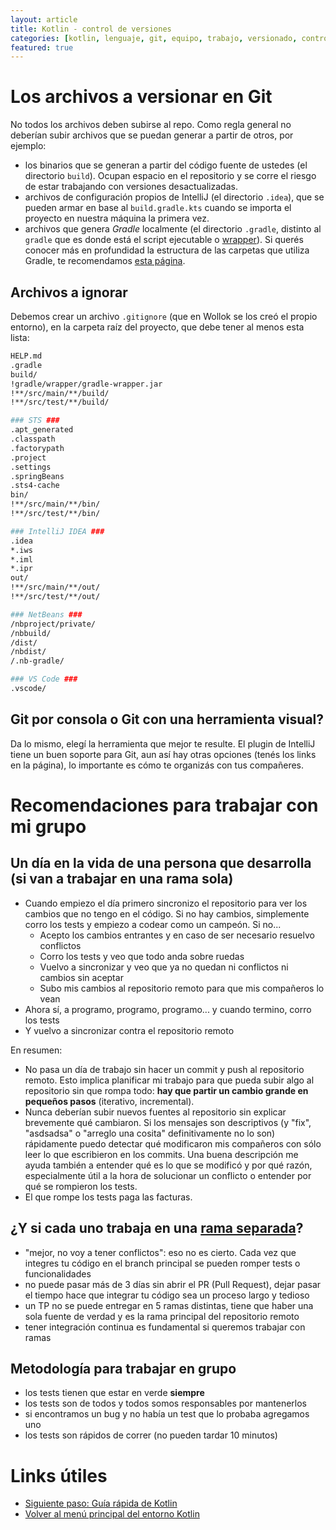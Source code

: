 ```yaml
---
layout: article
title: Kotlin - control de versiones
categories: [kotlin, lenguaje, git, equipo, trabajo, versionado, control, VCS]
featured: true
---
```


# Los archivos a versionar en Git

No todos los archivos deben subirse al repo. Como regla general no deberían subir archivos que se puedan generar a partir de otros, por ejemplo:

- los binarios que se generan a partir del código fuente de ustedes (el directorio `build`). Ocupan espacio en el repositorio y se corre el riesgo de estar trabajando con versiones desactualizadas.
- archivos de configuración propios de IntelliJ (el directorio `.idea`), que se pueden armar en base al `build.gradle.kts` cuando se importa el proyecto en nuestra máquina la primera vez.
- archivos que genera _Gradle_ localmente (el directorio `.gradle`, distinto al `gradle` que es donde está el script ejecutable o [wrapper](https://docs.gradle.org/current/userguide/gradle_wrapper.html)). Si querés conocer más en profundidad la estructura de las carpetas que utiliza Gradle, te recomendamos [esta página](https://docs.gradle.org/current/userguide/directory_layout.html).

## Archivos a ignorar

Debemos crear un archivo `.gitignore` (que en Wollok se los creó el propio entorno), en la carpeta raíz del proyecto, que debe tener al menos esta lista:

```bash
HELP.md
.gradle
build/
!gradle/wrapper/gradle-wrapper.jar
!**/src/main/**/build/
!**/src/test/**/build/

### STS ###
.apt_generated
.classpath
.factorypath
.project
.settings
.springBeans
.sts4-cache
bin/
!**/src/main/**/bin/
!**/src/test/**/bin/

### IntelliJ IDEA ###
.idea
*.iws
*.iml
*.ipr
out/
!**/src/main/**/out/
!**/src/test/**/out/

### NetBeans ###
/nbproject/private/
/nbbuild/
/dist/
/nbdist/
/.nb-gradle/

### VS Code ###
.vscode/
```

## Git por consola o Git con una herramienta visual?

Da lo mismo, elegí la herramienta que mejor te resulte. El plugin de IntelliJ tiene un buen soporte para Git, aun así hay otras opciones (tenés los links en la página), lo importante es cómo te organizás con tus compañeres.


# Recomendaciones para trabajar con mi grupo

## Un día en la vida de una persona que desarrolla (si van a trabajar en una rama sola)

- Cuando empiezo el día primero sincronizo el repositorio para ver los cambios que no tengo en el código. Si no hay cambios, simplemente corro los tests y empiezo a codear como un campeón. Si no...
  - Acepto los cambios entrantes y en caso de ser necesario resuelvo conflictos
  - Corro los tests y veo que todo anda sobre ruedas
  - Vuelvo a sincronizar y veo que ya no quedan ni conflictos ni cambios sin aceptar
  - Subo mis cambios al repositorio remoto para que mis compañeros lo vean
- Ahora sí, a programo, programo, programo... y cuando termino, corro los tests
- Y vuelvo a sincronizar contra el repositorio remoto

En resumen:

- No pasa un día de trabajo sin hacer un commit y push al repositorio remoto. Esto implica planificar mi trabajo para que pueda subir algo al repositorio sin que rompa todo: **hay que partir un cambio grande en pequeños pasos** (iterativo, incremental).
- Nunca deberían subir nuevos fuentes al repositorio sin explicar brevemente qué cambiaron. Si los mensajes son descriptivos (y "fix", "asdsadsa" o "arreglo una cosita" definitivamente no lo son) rápidamente puedo detectar qué modificaron mis compañeros con sólo leer lo que escribieron en los commits. Una buena descripción me ayuda también a entender qué es lo que se modificó y por qué razón, especialmente útil a la hora de solucionar un conflicto o entender por qué se rompieron los tests.
- El que rompe los tests paga las facturas.

## ¿Y si cada uno trabaja en una [rama separada](https://git-scm.com/book/es/v2/Ramificaciones-en-Git-Procedimientos-B%C3%A1sicos-para-Ramificar-y-Fusionar)?

- "mejor, no voy a tener conflictos": eso no es cierto. Cada vez que integres tu código en el branch principal se pueden romper tests o funcionalidades
- no puede pasar más de 3 días sin abrir el PR (Pull Request), dejar pasar el tiempo hace que integrar tu código sea un proceso largo y tedioso
- un TP no se puede entregar en 5 ramas distintas, tiene que haber una sola fuente de verdad y es la rama principal del repositorio remoto
- tener integración continua es fundamental si queremos trabajar con ramas

## Metodología para trabajar en grupo

- los tests tienen que estar en verde **siempre**
- los tests son de todos y todos somos responsables por mantenerlos
- si encontramos un bug y no había un test que lo probaba agregamos uno
- los tests son rápidos de correr (no pueden tardar 10 minutos)

<!-- -->

# Links útiles

- [Siguiente paso: Guía rápida de Kotlin](kotlin-guia-rapida.html)
- [Volver al menú principal del entorno Kotlin](kotlin-principal.html)
